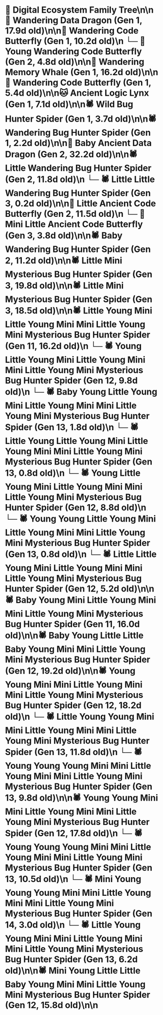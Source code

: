 # 🌳 Digital Ecosystem Family Tree\n\n🐉 Wandering Data Dragon (Gen 1, 17.9d old)\n\n🦋 Wandering Code Butterfly (Gen 1, 10.2d old)\n  └─ 🦋 Young Wandering Code Butterfly (Gen 2, 4.8d old)\n\n🐋 Wandering Memory Whale (Gen 1, 16.2d old)\n\n🦋 Wandering Code Butterfly (Gen 1, 5.4d old)\n\n🐱 Ancient Logic Lynx (Gen 1, 7.1d old)\n\n🕷️ Wild Bug Hunter Spider (Gen 1, 3.7d old)\n\n🕷️ Wandering Bug Hunter Spider (Gen 1, 2.2d old)\n\n🐉 Baby Ancient Data Dragon (Gen 2, 32.2d old)\n\n🕷️ Little Wandering Bug Hunter Spider (Gen 2, 11.8d old)\n  └─ 🕷️ Little Little Wandering Bug Hunter Spider (Gen 3, 0.2d old)\n\n🦋 Little Ancient Code Butterfly (Gen 2, 11.5d old)\n  └─ 🦋 Mini Little Ancient Code Butterfly (Gen 3, 3.8d old)\n\n🕷️ Baby Wandering Bug Hunter Spider (Gen 2, 11.2d old)\n\n🕷️ Little Mini Mysterious Bug Hunter Spider (Gen 3, 19.8d old)\n\n🕷️ Little Mini Mysterious Bug Hunter Spider (Gen 3, 18.5d old)\n\n🕷️ Little Young Mini Little Young Mini Mini Little Young Mini Mysterious Bug Hunter Spider (Gen 11, 16.2d old)\n  └─ 🕷️ Young Little Young Mini Little Young Mini Mini Little Young Mini Mysterious Bug Hunter Spider (Gen 12, 9.8d old)\n    └─ 🕷️ Baby Young Little Young Mini Little Young Mini Mini Little Young Mini Mysterious Bug Hunter Spider (Gen 13, 1.8d old)\n    └─ 🕷️ Little Young Little Young Mini Little Young Mini Mini Little Young Mini Mysterious Bug Hunter Spider (Gen 13, 0.8d old)\n  └─ 🕷️ Young Little Young Mini Little Young Mini Mini Little Young Mini Mysterious Bug Hunter Spider (Gen 12, 8.8d old)\n    └─ 🕷️ Young Young Little Young Mini Little Young Mini Mini Little Young Mini Mysterious Bug Hunter Spider (Gen 13, 0.8d old)\n  └─ 🕷️ Little Little Young Mini Little Young Mini Mini Little Young Mini Mysterious Bug Hunter Spider (Gen 12, 5.2d old)\n\n🕷️ Baby Young Mini Little Young Mini Mini Little Young Mini Mysterious Bug Hunter Spider (Gen 11, 16.0d old)\n\n🕷️ Baby Young Little Little Baby Young Mini Mini Little Young Mini Mysterious Bug Hunter Spider (Gen 12, 19.2d old)\n\n🕷️ Young Young Mini Mini Little Young Mini Mini Little Young Mini Mysterious Bug Hunter Spider (Gen 12, 18.2d old)\n  └─ 🕷️ Little Young Young Mini Mini Little Young Mini Mini Little Young Mini Mysterious Bug Hunter Spider (Gen 13, 11.8d old)\n  └─ 🕷️ Young Young Young Mini Mini Little Young Mini Mini Little Young Mini Mysterious Bug Hunter Spider (Gen 13, 9.8d old)\n\n🕷️ Young Young Mini Mini Little Young Mini Mini Little Young Mini Mysterious Bug Hunter Spider (Gen 12, 17.8d old)\n  └─ 🕷️ Young Young Young Mini Mini Little Young Mini Mini Little Young Mini Mysterious Bug Hunter Spider (Gen 13, 10.5d old)\n    └─ 🕷️ Mini Young Young Young Mini Mini Little Young Mini Mini Little Young Mini Mysterious Bug Hunter Spider (Gen 14, 3.0d old)\n  └─ 🕷️ Little Young Young Mini Mini Little Young Mini Mini Little Young Mini Mysterious Bug Hunter Spider (Gen 13, 6.2d old)\n\n🕷️ Mini Young Little Little Baby Young Mini Mini Little Young Mini Mysterious Bug Hunter Spider (Gen 12, 15.8d old)\n\n